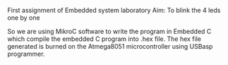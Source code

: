 First assignment of Embedded system laboratory
Aim: To blink the 4 leds one by one

So we are using MikroC software to write the program in Embedded C
which compile the embedded C program into .hex file. The hex
file generated is burned on the Atmega8051 microcontroller using 
USBasp programmer.
